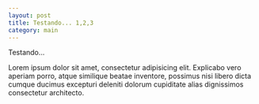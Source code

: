 ```yaml
---
layout: post
title: Testando... 1,2,3
category: main
---
```


Testando...

Lorem ipsum dolor sit amet, consectetur adipisicing elit. Explicabo vero aperiam porro, atque similique beatae inventore, possimus nisi libero dicta cumque ducimus excepturi deleniti dolorum cupiditate alias dignissimos consectetur architecto.